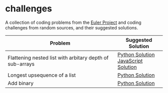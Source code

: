 # challenges
A collection of coding problems from the [Euler Project](https://projecteuler.net/) and coding challenges from random sources, and their suggested solutions. 


| Problem                                                   | Suggested Solution                                     |
| --------------------------------------------------------- | -------------------------------------------------------|
| Flattening nested list with arbitary depth of sub-arrays  | [Python Solution](solutions/flatten_nested_list.py)<br/>[JavaScript Solution](solutions/flatten_nested_list.js)|
|Longest upsequence of a list                               | [Python Solution](solutions/longest_upsequence.py)     |
| Add binary                                                | [Python Solution](solutions/add-binary.py)             |  

